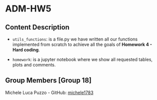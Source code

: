 # ADM-HW5

## Content Description

- `utils_functions`: is a file.py we have written all our functions implemented from scratch to achieve all the goals of **Homework 4 - Hard coding**.

- `homework`: is a jupyter notebook where we show all requested tables, plots and comments. 

 ## Group Members [Group 18]
 
  
 
 Michele Luca Puzzo - GitHub: [michele1783](https://github.com/michele1783) 
